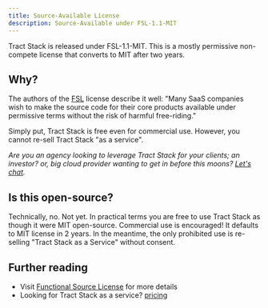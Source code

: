 ```yaml
---
title: Source-Available License
description: Source-Available under FSL-1.1-MIT
---
```


Tract Stack is released under FSL-1.1-MIT. This is a mostly permissive non-compete license that converts to MIT after two years.

## Why?

The authors of the [FSL](https://fsl.software/) license describe it well: "Many SaaS companies wish to make the source code for their core products available under permissive terms without the risk of harmful free-riding."

Simply put, Tract Stack is free even for commercial use. However, you cannot re-sell Tract Stack "as a service".

_Are you an agency looking to leverage Tract Stack for your clients; an investor? or, big cloud provider wanting to get in before this moons? [Let's chat](mailto:hello@tractstack.com)._

## Is this open-source?

Technically, no. Not yet. In practical terms you are free to use Tract Stack as though it were MIT open-source. Commercial use is encouraged! It defaults to MIT license in 2 years. In the meantime, the only prohibited use is re-selling "Tract Stack as a Service" without consent.

## Further reading

- Visit [Functional Source License](https://fsl.software/) for more details
- Looking for Tract Stack as a service? [pricing](https://tractstack.com#pricing?utm_source=docs&utm_medium=www&utm_campaign=starlight)
